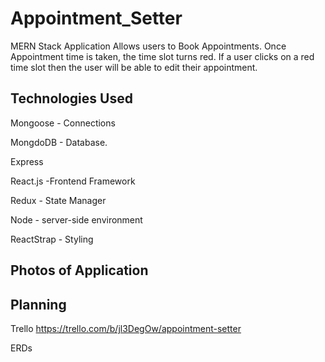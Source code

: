 # Appointment_Setter
MERN Stack Application Allows users to Book Appointments. Once Appointment time is taken, the time slot turns red. If a user clicks on a red time slot then the user will be able to edit their appointment. 


Technologies Used
-------
Mongoose - Connections

MongdoDB - Database.

Express 

React.js -Frontend Framework

Redux - State Manager

Node - server-side environment

ReactStrap - Styling 

Photos of Application
-----



Planning
------

Trello
https://trello.com/b/jl3DegOw/appointment-setter

ERDs






